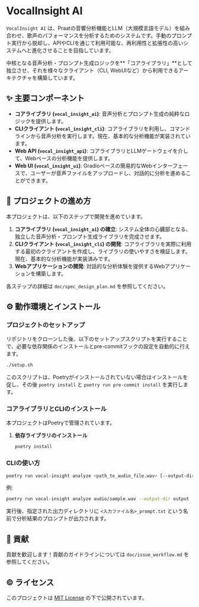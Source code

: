 # VocalInsight AI

`VocalInsight AI` は、Praatの音響分析機能とLLM（大規模言語モデル）を組み合わせ、歌声のパフォーマンスを分析するためのシステムです。手動のプロンプト実行から脱却し、APIやCLIを通じて利用可能な、再利用性と拡張性の高いシステムへと進化させることを目指しています。

中核となる音声分析・プロンプト生成ロジックを**「コアライブラリ」**として独立させ、それを様々なクライアント（CLI, WebUIなど）から利用できるアーキテクチャを構築しています。

## ✨ 主要コンポーネント

- **コアライブラリ (`vocal_insight_ai`)**: 音声分析とプロンプト生成の純粋なロジックを提供します。
- **CLIクライアント (`vocal_insight_cli`)**: コアライブラリを利用し、コマンドラインから音声分析を実行します。現在、基本的な分析機能が実装されています。
- **Web API (`vocal_insight_api`)**: コアライブラリとLLMゲートウェイを介して、Webベースの分析機能を提供します。
- **Web UI (`vocal_insight_ui`)**: Gradioベースの簡易的なWebインターフェースで、ユーザーが音声ファイルをアップロードし、対話的に分析を進めることができます。

## 🚀 プロジェクトの進め方

本プロジェクトは、以下のステップで開発を進めています。

1.  **コアライブラリ (`vocal_insight_ai`) の確立**: システム全体の心臓部となる、独立した音声分析・プロンプト生成ライブラリを完成させます。
2.  **CLIクライアント (`vocal_insight_cli`) の開発**: コアライブラリを実際に利用する最初のクライアントを作成し、ライブラリの使いやすさを検証します。現在、基本的な分析機能が実装済みです。
3.  **Webアプリケーションの開発**: 対話的な分析体験を提供するWebアプリケーションを構築します。

各ステップの詳細は `doc/spec_design_plan.md` を参照してください。

## ⚙️ 動作環境とインストール

### プロジェクトのセットアップ

リポジトリをクローンした後、以下のセットアップスクリプトを実行することで、必要な依存関係のインストールとpre-commitフックの設定を自動的に行えます。

```bash
./setup.sh
```

このスクリプトは、Poetryがインストールされていない場合はインストールを促し、その後 `poetry install` と `poetry run pre-commit install` を実行します。

### コアライブラリとCLIのインストール

本プロジェクトはPoetryで管理されています。

1.  **依存ライブラリのインストール**
    ```bash
    poetry install
    ```

### CLIの使い方

```bash
poetry run vocal-insight analyze <path_to_audio_file.wav> [--output-dir <output_directory>]
```

例:
```bash
poetry run vocal-insight analyze audio/sample.wav --output-dir output
```

実行後、指定された出力ディレクトリに `<入力ファイル名>_prompt.txt` という名前で分析結果のプロンプトが出力されます。

## 🤝 貢献

貢献を歓迎します！貢献のガイドラインについては `doc/issue_workflow.md` を参照してください。

## ©️ ライセンス

このプロジェクトは [MIT License](LICENSE) の下で公開されています。